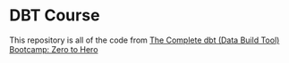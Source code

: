 # DBT Course

This repository is all of the code from [The Complete dbt (Data Build Tool) Bootcamp: Zero to Hero](https://www.udemy.com/course/complete-dbt-data-build-tool-bootcamp-zero-to-hero-learn-dbt/learn/lecture/37985546#overview)
